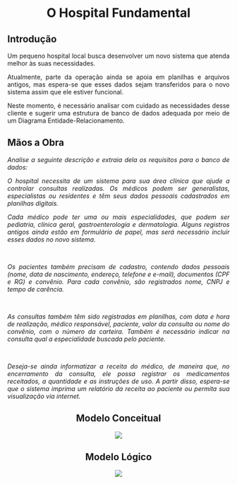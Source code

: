 <div align="center">
  <h1>O Hospital Fundamental</h1>
</div>

<div align="justify">
  <h2>Introdução</h2>
<div>
    <p>Um pequeno hospital local busca desenvolver um novo sistema que atenda melhor às suas necessidades.</p>
    </p>Atualmente, parte da operação ainda se apoia em planilhas e arquivos antigos, mas espera-se que esses dados sejam transferidos para o novo sistema assim que ele estiver funcional.</p>
    <p>Neste momento, é necessário analisar com cuidado as necessidades desse cliente e sugerir uma estrutura de banco de dados adequada por meio de um Diagrama Entidade-Relacionamento.</p>
  </div>
</div>

<div align="justify">
  <h2>Mãos a Obra</h2>
<div>
    <em>
      <p>Analise a seguinte descrição e extraia dela os requisitos para o banco de dados:</p>
      <p>O hospital necessita de um sistema para sua área clínica que ajude a controlar consultas realizadas. Os médicos podem ser generalistas, especialistas ou residentes e têm seus dados pessoais cadastrados em planilhas digitais.</p>
      <p>Cada médico pode ter uma ou mais especialidades, que podem ser pediatria, clínica geral, gastroenterologia e dermatologia. Alguns registros antigos ainda estão em formulário de papel, mas será necessário incluir esses dados no novo sistema.</p> <br>
      <p>Os pacientes também precisam de cadastro, contendo dados pessoais (nome, data de nascimento, endereço, telefone e e-mail), documentos (CPF e RG) e convênio. Para cada convênio, são registrados nome, CNPJ e tempo de carência.</p> <br>
      <p>As consultas também têm sido registradas em planilhas, com data e hora de realização, médico responsável, paciente, valor da consulta ou nome do convênio, com o número da carteira. Também é necessário indicar na consulta qual a especialidade buscada pelo paciente.</p> <br>
      <p>Deseja-se ainda informatizar a receita do médico, de maneira que, no encerramento da consulta, ele possa registrar os medicamentos receitados, a quantidade e as instruções de uso. A partir disso, espera-se que o sistema imprima um relatório da receita ao paciente ou permita sua visualização via internet.</p>
    </em>
  </div>
  
  <div>
    <div align="center">
      <h2>Modelo Conceitual</h2>
      <img src="https://github.com/Ismael-Oficial/BD-Hospital/assets/125465461/832f5f1a-734e-42fc-aab8-eb8c51702c12">
    </div>
    <div align="center">
      <h2>Modelo Lógico</h2>
      <img src="https://github.com/Ismael-Oficial/BD-Hospital/assets/125465461/ebee8f87-27b9-4fcd-ab7c-cd3a171caae9">
    </div>
  </div>
</div>
